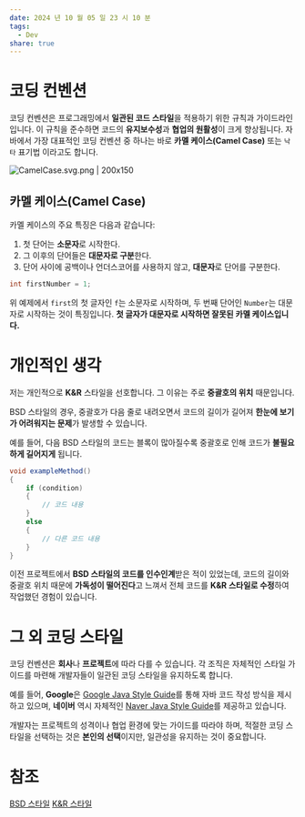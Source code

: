 ```yaml
---
date: 2024 년 10 월 05 일 23 시 10 분
tags:
  - Dev
share: true
---
```


# 코딩 컨벤션

코딩 컨벤션은 프로그래밍에서 **일관된 코드 스타일**을 적용하기 위한 규칙과 가이드라인입니다. 이 규칙을 준수하면 코드의 **유지보수성**과 **협업의 원활성**이 크게 향상됩니다. 자바에서 가장 대표적인 코딩 컨벤션 중 하나는 바로 **카멜 케이스(Camel Case)** 또는 `낙타` 표기법 이라고도 합니다. 

![CamelCase.svg.png | 200x150](https://file-api.ksq9511.synology.me:5353/obsidian-image/20241005231162.png)



## 카멜 케이스(Camel Case)

카멜 케이스의 주요 특징은 다음과 같습니다:

1. 첫 단어는 **소문자**로 시작한다.
2. 그 이후의 단어들은 **대문자로 구분**한다.
3. 단어 사이에 공백이나 언더스코어를 사용하지 않고, **대문자**로 단어를 구분한다.

```java
int firstNumber = 1;
```

위 예제에서 `first`의 첫 글자인 `f`는 소문자로 시작하며, 두 번째 단어인 `Number`는 대문자로 시작하는 것이 특징입니다. **첫 글자가 대문자로 시작하면 잘못된 카멜 케이스입니다.**


# 개인적인 생각

저는 개인적으로 **K&R** 스타일을 선호합니다. 그 이유는 주로 **중괄호의 위치** 때문입니다. 

BSD 스타일의 경우, 중괄호가 다음 줄로 내려오면서 코드의 길이가 길어져 **한눈에 보기가 어려워지는 문제**가 발생할 수 있습니다.

예를 들어, 다음 BSD 스타일의 코드는 블록이 많아질수록 중괄호로 인해 코드가 **불필요하게 길어지게** 됩니다.

```java
void exampleMethod() 
{ 
    if (condition) 
    { 
        // 코드 내용 
    } 
    else 
    { 
        // 다른 코드 내용 
    } 
}

```

이전 프로젝트에서 **BSD 스타일의 코드를 인수인계**받은 적이 있었는데, 코드의 길이와 중괄호 위치 때문에 **가독성이 떨어진다**고 느껴서 전체 코드를 **K&R 스타일로 수정**하여 작업했던 경험이 있습니다.

# 그 외 코딩 스타일

코딩 컨벤션은 **회사**나 **프로젝트**에 따라 다를 수 있습니다. 각 조직은 자체적인 스타일 가이드를 마련해 개발자들이 일관된 코딩 스타일을 유지하도록 합니다.

예를 들어, **Google**은 [Google Java Style Guide](https://google.github.io/styleguide/javaguide.html)를 통해 자바 코드 작성 방식을 제시하고 있으며, **네이버** 역시 자체적인 [Naver Java Style Guide](https://naver.github.io/hackday-conventions-java/)를 제공하고 있습니다.

개발자는 프로젝트의 성격이나 협업 환경에 맞는 가이드를 따라야 하며, 적절한 코딩 스타일을 선택하는 것은 **본인의 선택**이지만, 일관성을 유지하는 것이 중요합니다.

# 참조

[BSD 스타일](BSD%20%EC%8A%A4%ED%83%80%EC%9D%BC.md) 
[K&R 스타일](K&R%20%EC%8A%A4%ED%83%80%EC%9D%BC.md)